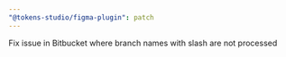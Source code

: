 ```yaml
---
"@tokens-studio/figma-plugin": patch
---
```


Fix issue in Bitbucket where branch names with slash are not processed
